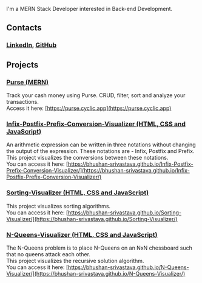 I'm a MERN Stack Developer interested in Back-end Development.

## Contacts  

### [LinkedIn](www.linkedin.com/in/bhushan-web-developer), [GitHub](https://github.com/bhushan-srivastava/)  

## Projects  

### [Purse (MERN)](https://purse.cyclic.app) 
Track your cash money using Purse. CRUD, filter, sort and analyze your transactions.  
Access it here: [https://purse.cyclic.app](https://purse.cyclic.app)  

### [Infix-Postfix-Prefix-Conversion-Visualizer (HTML, CSS and JavaScript)](https://bhushan-srivastava.github.io/Infix-Postfix-Prefix-Conversion-Visualizer/) 
An arithmetic expression can be written in three notations without changing the output of the expression. These notations are - Infix, Postfix and Prefix.  
This project visualizes the conversions between these notations.  
You can access it here: [https://bhushan-srivastava.github.io/Infix-Postfix-Prefix-Conversion-Visualizer/](https://bhushan-srivastava.github.io/Infix-Postfix-Prefix-Conversion-Visualizer/)  

### [Sorting-Visualizer (HTML, CSS and JavaScript)](https://bhushan-srivastava.github.io/Sorting-Visualizer/) 
This project visualizes sorting algorithms.  
You can access it here: [https://bhushan-srivastava.github.io/Sorting-Visualizer/](https://bhushan-srivastava.github.io/Sorting-Visualizer/) 

### [N-Queens-Visualizer (HTML, CSS and JavaScript)](https://bhushan-srivastava.github.io/N-Queens-Visualizer/) 
The N-Queens problem is to place N-Queens on an NxN chessboard such that no queens attack each other.  
This project visualizes the recursive solution algorithm.  
You can access it here: [https://bhushan-srivastava.github.io/N-Queens-Visualizer/](https://bhushan-srivastava.github.io/N-Queens-Visualizer/)  
